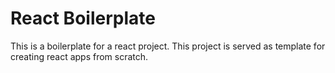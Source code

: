 # React Boilerplate

This is a boilerplate for a react project. This project is served as template for creating react apps from scratch.
